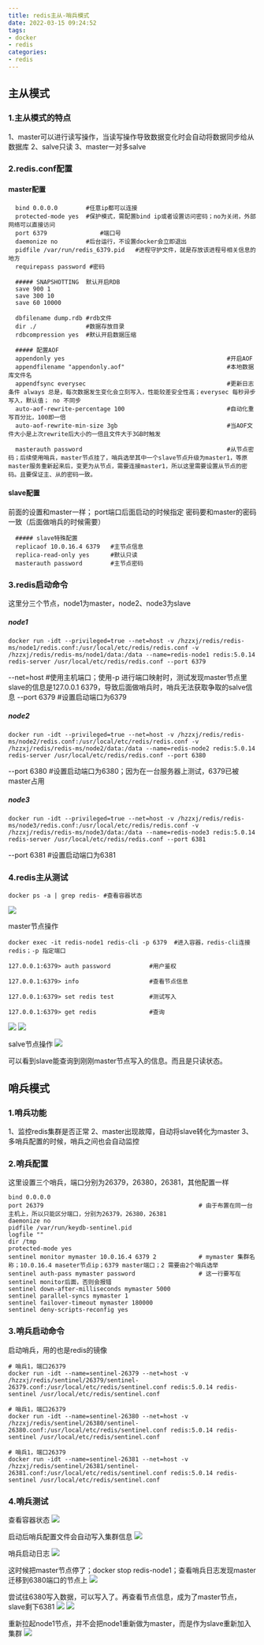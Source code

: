 ```yaml
---
title: redis主从-哨兵模式
date: 2022-03-15 09:24:52
tags: 
- docker
- redis
categories: 
- redis
---
```


## 主从模式

### 1.主从模式的特点
  1、master可以进行读写操作，当读写操作导致数据变化时会自动将数据同步给从数据库
  2、salve只读
  3、master一对多salve


### 2.redis.conf配置

#### master配置 
```
  bind 0.0.0.0        #任意ip都可以连接
  protected-mode yes  #保护模式，需配置bind ip或者设置访问密码；no为关闭，外部网络可以直接访问
  port 6379			      #端口号
  daemonize no        #后台运行，不设置docker会立即退出
  pidfile /var/run/redis_6379.pid	#进程守护文件，就是存放该进程号相关信息的地方
  requirepass password #密码

  ##### SNAPSHOTTING  默认开启RDB
  save 900 1
  save 300 10
  save 60 10000

  dbfilename dump.rdb #rdb文件
  dir ./              #数据存放目录
  rdbcompression yes  #默认开启数据压缩

  ##### 配置AOF
  appendonly yes                                              #开启AOF
  appendfilename "appendonly.aof"                             #本地数据库文件名
  appendfsync everysec                                        #更新日志条件 always 总是，每次数据发生变化会立刻写入，性能较差安全性高；everysec 每秒异步写入，默认值； no 不同步
  auto-aof-rewrite-percentage 100                             #自动化重写百分比，100即一倍
  auto-aof-rewrite-min-size 3gb                               #当AOF文件大小是上次rewrite后大小的一倍且文件大于3GB时触发

  masterauth password                                         #从节点密码；后续使用哨兵，master节点挂了，哨兵选举其中一个slave节点升级为master1，等原master服务重新起来后，变更为从节点，需要连接master1，所以这里需要设置从节点的密码。且要保证主、从的密码一致。

```

#### slave配置
  前面的设置和master一样；
  port端口后面启动的时候指定
  密码要和master的密码一致（后面做哨兵的时候需要）

```
  ##### slave特殊配置
  replicaof 10.0.16.4 6379   #主节点信息
  replica-read-only yes      #默认只读
  masterauth password        #主节点密码

```
### 3.redis启动命令
这里分三个节点，node1为master，node2、node3为slave

##### node1
```
docker run -idt --privileged=true --net=host -v /hzzxj/redis/redis-ms/node1/redis.conf:/usr/local/etc/redis/redis.conf -v /hzzxj/redis/redis-ms/node1/data:/data --name=redis-node1 redis:5.0.14 redis-server /usr/local/etc/redis/redis.conf --port 6379 
```
--net=host  #使用主机端口；使用-p 进行端口映射时，测试发现master节点里slave的信息是127.0.0.1 6379，导致后面做哨兵时，哨兵无法获取争取的salve信息
--port 6379 #设置启动端口为6379

##### node2
```
docker run -idt --privileged=true --net=host -v /hzzxj/redis/redis-ms/node2/redis.conf:/usr/local/etc/redis/redis.conf -v /hzzxj/redis/redis-ms/node2/data:/data --name=redis-node2 redis:5.0.14 redis-server /usr/local/etc/redis/redis.conf --port 6380
```
--port 6380 #设置启动端口为6380；因为在一台服务器上测试，6379已被master占用

##### node3
```
docker run -idt --privileged=true --net=host -v /hzzxj/redis/redis-ms/node3/redis.conf:/usr/local/etc/redis/redis.conf -v /hzzxj/redis/redis-ms/node3/data:/data --name=redis-node3 redis:5.0.14 redis-server /usr/local/etc/redis/redis.conf --port 6381
```
--port 6381 #设置启动端口为6381


### 4.redis主从测试
```
docker ps -a | grep redis- #查看容器状态
```
![](/images/redis/redis-master1.png)


master节点操作
```
docker exec -it redis-node1 redis-cli -p 6379  #进入容器，redis-cli连接redis；-p 指定端口

127.0.0.1:6379> auth password           #用户鉴权

127.0.0.1:6379> info                    #查看节点信息

127.0.0.1:6379> set redis test          #测试写入

127.0.0.1:6379> get redis               #查询
```
![](/images/redis/redis-master2.png)
![](/images/redis/redis-master3.png)


salve节点操作
![](/images/redis/redis-master4.png)

可以看到slave能查询到刚刚master节点写入的信息。而且是只读状态。


## 哨兵模式

### 1.哨兵功能

1、监控redis集群是否正常
2、master出现故障，自动将slave转化为master
3、多哨兵配置的时候，哨兵之间也会自动监控

### 2.哨兵配置
  这里设置三个哨兵，端口分别为26379，26380，26381，其他配置一样
```
bind 0.0.0.0
port 26379                                            # 由于布置在同一台主机上，所以只能区分端口，分别为26379，26380，26381
daemonize no
pidfile /var/run/keydb-sentinel.pid
logfile ""
dir /tmp
protected-mode yes
sentinel monitor mymaster 10.0.16.4 6379 2            # mymaster 集群名称；10.0.16.4 maseter节点ip；6379 master端口；2 需要由2个哨兵选举
sentinel auth-pass mymaster password                  # 这一行要写在sentinel monitor后面，否则会报错
sentinel down-after-milliseconds mymaster 5000
sentinel parallel-syncs mymaster 1
sentinel failover-timeout mymaster 180000
sentinel deny-scripts-reconfig yes
```

### 3.哨兵启动命令
 启动哨兵，用的也是redis的镜像
```
# 哨兵1，端口26379
docker run -idt --name=sentinel-26379 --net=host -v /hzzxj/redis/sentinel/26379/sentinel-26379.conf:/usr/local/etc/redis/sentinel.conf redis:5.0.14 redis-sentinel /usr/local/etc/redis/sentinel.conf

# 哨兵1，端口26379
docker run -idt --name=sentinel-26380 --net=host -v /hzzxj/redis/sentinel/26380/sentinel-26380.conf:/usr/local/etc/redis/sentinel.conf redis:5.0.14 redis-sentinel /usr/local/etc/redis/sentinel.conf

# 哨兵1，端口26379
docker run -idt --name=sentinel-26381 --net=host -v /hzzxj/redis/sentinel/26381/sentinel-26381.conf:/usr/local/etc/redis/sentinel.conf redis:5.0.14 redis-sentinel /usr/local/etc/redis/sentinel.conf
```

### 4.哨兵测试
  查看容器状态
![](/images/redis/redis-sentinel1.png)

  启动后哨兵配置文件会自动写入集群信息
![](/images/redis/redis-sentinel2.png)

  哨兵启动日志
![](/images/redis/redis-sentinel3.png)

  这时候把master节点停了；docker stop redis-node1；查看哨兵日志发现master迁移到6380端口的节点上
![](/images/redis/redis-sentinel4.png)

  尝试往6380写入数据，可以写入了。再查看节点信息，成为了master节点，slave剩下6381
![](/images/redis/redis-sentinel5.png)
![](/images/redis/redis-sentinel6.png)

  重新拉起node1节点，并不会把node1重新做为master，而是作为slave重新加入集群
![](/images/redis/redis-sentinel7.png)